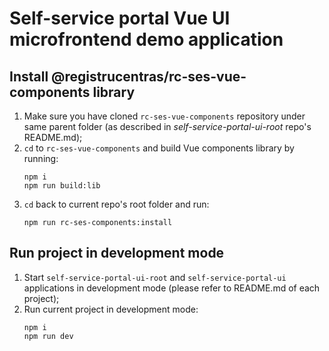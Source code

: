# Self-service portal Vue UI microfrontend demo application

## Install @registrucentras/rc-ses-vue-components library
1. Make sure you have cloned `rc-ses-vue-components` repository under same parent folder (as described in *self-service-portal-ui-root* repo's README.md);
2. `cd` to `rc-ses-vue-components` and build Vue components library by running:
    ```
    npm i
    npm run build:lib
    ```
3. `cd` back to current repo's root folder and run:
    ```
    npm run rc-ses-components:install
    ```

## Run project in development mode
1. Start `self-service-portal-ui-root` and `self-service-portal-ui` applications in development mode (please refer to README.md of each project);
2. Run current project in development mode:
    ```
    npm i
    npm run dev
    ```
